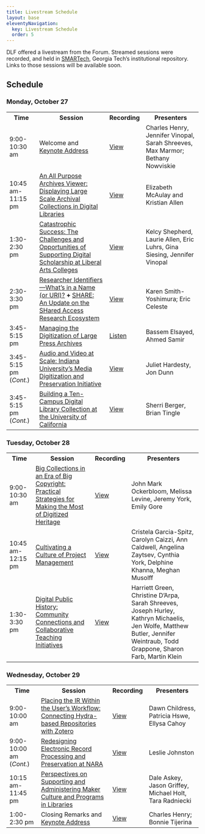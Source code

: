 ```yaml
---
title: Livestream Schedule
layout: base
eleventyNavigation:
  key: Livestream Schedule
  order: 5
---
```


DLF offered a livestream from the Forum. Streamed sessions were recorded, and held in [SMARTech](https://smartech.gatech.edu/), Georgia Tech’s institutional repository. Links to those sessions will be available soon.

## Schedule

### Monday, October 27

<table class="table">
<tbody>
<tr>
<th>Time</th>
<th>Session</th>
<th>Recording</th>
<th>Presenters</th>
</tr>
<tr>
<td>9:00-10:30 am</td>
<td>Welcome and <a href="{{ '/program/keynotes#bethany-nowviskie' | url }}">Keynote Address</a></td>
<td><a href="http://hdl.handle.net/1853/52875">View</a></td>
<td>Charles Henry, Jennifer Vinopal, Sarah Shreeves, Max Marmor; Bethany Nowviskie</td>
</tr>
<tr>
<td>10:45 am-11:15 pm</td>
<td><a href="{{ '/program/62z/' | url }}">An All Purpose Archives Viewer: Displaying Large Scale Archival Collections in Digital Libraries</a></td>
<td><a href="http://hdl.handle.net/1853/52876">View</a></td>
<td>Elizabeth McAulay and Kristian Allen</td>
</tr>
<tr>
<td>1:30-2:30 pm</td>
<td><a href="{{ '/program/31z/' | url }}">Catastrophic Success: The Challenges and Opportunities of Supporting Digital Scholarship at Liberal Arts Colleges</a></td>
<td><a href="http://hdl.handle.net/1853/52877">View</a></td>
<td>Kelcy Shepherd, Laurie Allen, Eric Luhrs, Gina Siesing, Jennifer Vinopal</td>
</tr>
<tr>
<td>2:30-3:30 pm</td>
<td><a href="{{ '/program/48z/' | url }}">Researcher Identifiers—What’s in a Name (or URI)?</a> <strong>+</strong> <a href="{{ '/program/50z/' | url }}">SHARE: An Update on the SHared Access Research Ecosystem</a></td>
<td><a href="http://hdl.handle.net/1853/52881">View</a></td>
<td>Karen Smith-Yoshimura; Eric Celeste</td>
</tr>
<tr>
<td>3:45-5:15 pm</td>
<td><a href="{{ '/program/37z/' | url }}">Managing the Digitization of Large Press Archives</a></td>
<td><a href="http://hdl.handle.net/1853/52884">Listen</a></td>
<td>Bassem Elsayed, Ahmed Samir</td>
</tr>
<tr>
<td>3:45-5:15 pm (<em>Cont.</em>)</td>
<td><a href="{{ '/program/59z/' | url }}">Audio and Video at Scale: Indiana University’s Media Digitization and Preservation Initiative</a></td>
<td><a href="http://hdl.handle.net/1853/52882">View</a></td>
<td>Juliet Hardesty, Jon Dunn</td>
</tr>
<tr>
<td>3:45-5:15 pm (<em>Cont.</em>)</td>
<td><a href="{{ '/program/63z/' | url }}">Building a Ten-Campus Digital Library Collection at the University of California</a></td>
<td><a href="http://hdl.handle.net/1853/52883">View</a></td>
<td>Sherri Berger, Brian Tingle</td>
</tr>
</tbody>
</table>

### Tuesday, October 28

<table class="table">
<tbody>
<tr>
<th>Time</th>
<th>Session</th>
<th>Recording</th>
<th>Presenters</th>
</tr>
<tr>
<td>9:00-10:30 am</td>
<td><a href="{{ '/program/53z/' | url }}">Big Collections in an Era of Big Copyright: Practical Strategies for Making the Most of Digitized Heritage</a></td>
<td><a href="http://hdl.handle.net/1853/52823">View</a></td>
<td>John Mark Ockerbloom, Melissa Levine, Jeremy York, Emily Gore</td>
</tr>
<tr>
<td>10:45 am-12:15 pm</td>
<td><a href="{{ '/program/21z/' | url }}">Cultivating a Culture of Project Management</a></td>
<td><a href="http://hdl.handle.net/1853/52862">View</a></td>
<td>Cristela Garcia-Spitz, Carolyn Caizzi, Ann Caldwell, Angelina Zaytsev, Cynthia York, Delphine Khanna, Meghan Musolff</td>
</tr>
<tr>
<td>1:30-3:30 pm</td>
<td><a href="{{ '/program/15z52z58z68z/' | url }}">Digital Public History: Community Connections and Collaborative Teaching Initiatives</a></td>
<td><a href="http://hdl.handle.net/1853/52863">View</a></td>
<td>Harriett Green, Christine D’Arpa, Sarah Shreeves, Joseph Hurley, Kathryn Michaelis, Jen Wolfe, Matthew Butler, Jennifer Weintraub, Todd Grappone, Sharon Farb, Martin Klein</td>
</tr>
</tbody>
</table>

### Wednesday, October 29
<table class="table">
<tbody>
<tr>
<th>Time</th>
<th>Session</th>
<th>Recording</th>
<th>Presenters</th>
</tr>
<tr>
<td>9:00-10:00 am</td>
<td><a href="{{ '/program/17z/' | url }}">Placing the IR Within the User’s Workflow: Connecting Hydra-based Repositories with Zotero</a></td>
<td><a href="http://hdl.handle.net/1853/52818">View</a></td>
<td>Dawn Childress, Patricia Hswe, Ellysa Cahoy</td>
</tr>
<tr>
<td>9:00-10:00 am (<em>Cont.</em>)</td>
<td><a href="{{ '/program/70z/' | url }}">Redesigning Electronic Record Processing and Preservation at NARA</a></td>
<td><a href="http://hdl.handle.net/1853/52821">View</a></td>
<td>Leslie Johnston</td>
</tr>
<tr>
<td>10:15 am-11:45 pm</td>
<td><a href="{{ '/program/47z/' | url }}">Perspectives on Supporting and Administering Maker Culture and Programs in Libraries</a></td>
<td><a href="http://hdl.handle.net/1853/52811">View</a></td>
<td>Dale Askey, Jason Griffey, Michael Holt, Tara Radniecki</td>
</tr>
<tr>
<td>1:00-2:30 pm</td>
<td>Closing Remarks and <a href="{{ '/program/keynotes/#bonnie-tijerina' | url }}">Keynote Address</a></td>
<td><a href="http://hdl.handle.net/1853/52813">View</a></td>
<td>Charles Henry; Bonnie Tijerina</td>
</tr>
</tbody>
</table>
